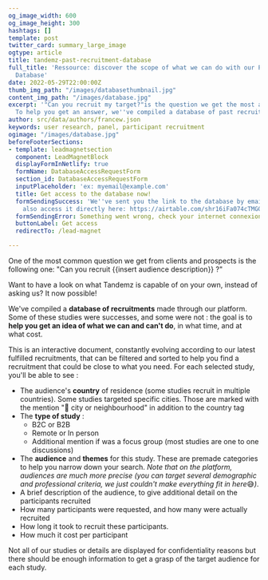 ```yaml
---
og_image_width: 600
og_image_height: 300
hashtags: []
template: post
twitter_card: summary_large_image
ogtype: article
title: tandemz-past-recruitment-database
full_title: 'Ressource: discover the scope of what we can do with our Past Recruitments
  Database'
date: 2022-05-29T22:00:00Z
thumb_img_path: "/images/databasethumbnail.jpg"
content_img_path: "/images/database.jpg"
excerpt: '"Can you recruit my target?"is the question we get the most at Tandemz.
  To help you get an answer, we''ve compiled a database of past recruitments!'
author: src/data/authors/francew.json
keywords: user research, panel, participant recruitment
ogimage: "/images/database.jpg"
beforeFooterSections:
- template: leadmagnetsection
  component: LeadMagnetBlock
  displayFormInNetlify: true
  formName: DatabaseAccessRequestForm
  section_id: DatabaseAccessRequestForm
  inputPlaceholder: 'ex: myemail@example.com'
  title: Get access to the database now!
  formSendingSuccess: 'We''ve sent you the link to the database by email. You can
    also access it directly here: https://airtable.com/shr16iFa074cTMG0Q'
  formSendingError: Something went wrong, check your internet connexion and try again!
  buttonLabel: Get access
  redirectTo: /lead-magnet

---
```


One of the most common question we get from clients and prospects is the following one: "Can you recruit {{insert audience description}} ?"

Want to have a look on what Tandemz is capable of on your own, instead of asking us? It now possible! 

We've compiled a **database of recruitments** made through our platform. Some of these studies were successes, and some were not : the goal is to **help you get an idea of what we can and can't do**, in what time, and at what cost.

This is an interactive document, constantly evolving according to our latest fulfilled recruitments, that can be filtered and sorted to help you find a recruitment that could be close to what you need. For each selected study, you'll be able to see :

* The audience's **country** of residence (some studies recruit in multiple countries). Some studies targeted specific cities. Those are marked with the mention "📍 city or neighbourhood" in addition to the country tag
* The **type of study** :
  * B2C or B2B
  * Remote or In person
  * Additional mention if was a focus group (most studies are one to one discussions)
* The **audience** and **themes** for this study. These are premade categories to help you narrow down your search. _Note that on the platform, audiences are much more precise (you can target several demographic and professional criteria, we just couldn't make everything fit in here_😅*)*.
* A brief description of the audience, to give additional detail on the participants recruited
* How many participants were requested, and how many were actually recruited
* How long it took to recruit these participants.
* How much it cost per participant

Not all of our studies or details are displayed for confidentiality reasons but there should be enough information to get a grasp of the target audience for each study.
